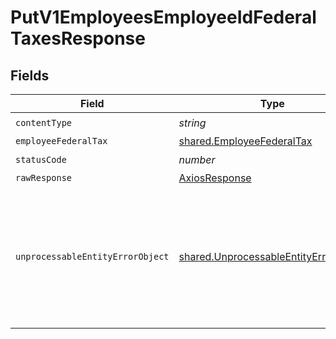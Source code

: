 # PutV1EmployeesEmployeeIdFederalTaxesResponse


## Fields

| Field                                                                                                                                                                                                                                                                                             | Type                                                                                                                                                                                                                                                                                              | Required                                                                                                                                                                                                                                                                                          | Description                                                                                                                                                                                                                                                                                       |
| ------------------------------------------------------------------------------------------------------------------------------------------------------------------------------------------------------------------------------------------------------------------------------------------------- | ------------------------------------------------------------------------------------------------------------------------------------------------------------------------------------------------------------------------------------------------------------------------------------------------- | ------------------------------------------------------------------------------------------------------------------------------------------------------------------------------------------------------------------------------------------------------------------------------------------------- | ------------------------------------------------------------------------------------------------------------------------------------------------------------------------------------------------------------------------------------------------------------------------------------------------- |
| `contentType`                                                                                                                                                                                                                                                                                     | *string*                                                                                                                                                                                                                                                                                          | :heavy_check_mark:                                                                                                                                                                                                                                                                                | N/A                                                                                                                                                                                                                                                                                               |
| `employeeFederalTax`                                                                                                                                                                                                                                                                              | [shared.EmployeeFederalTax](../../models/shared/employeefederaltax.md)                                                                                                                                                                                                                            | :heavy_minus_sign:                                                                                                                                                                                                                                                                                | Example response                                                                                                                                                                                                                                                                                  |
| `statusCode`                                                                                                                                                                                                                                                                                      | *number*                                                                                                                                                                                                                                                                                          | :heavy_check_mark:                                                                                                                                                                                                                                                                                | N/A                                                                                                                                                                                                                                                                                               |
| `rawResponse`                                                                                                                                                                                                                                                                                     | [AxiosResponse](https://axios-http.com/docs/res_schema)                                                                                                                                                                                                                                           | :heavy_minus_sign:                                                                                                                                                                                                                                                                                | N/A                                                                                                                                                                                                                                                                                               |
| `unprocessableEntityErrorObject`                                                                                                                                                                                                                                                                  | [shared.UnprocessableEntityErrorObject](../../models/shared/unprocessableentityerrorobject.md)                                                                                                                                                                                                    | :heavy_minus_sign:                                                                                                                                                                                                                                                                                | Unprocessable Entity <br/>  <br/>This may happen when the body of your request contains errors such as `invalid_attribute_value`, or the request fails due to an `invalid_operation`. See the [Errors Categories](https://docs.gusto.com/embedded-payroll/docs/error-categories) guide for more details.<br/> |